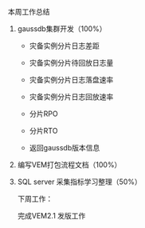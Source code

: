 ​	本周工作总结

1. gaussdb集群开发（100%）

   - 灾备实例分片日志差距

   - 灾备实例分片待回放日志量

   - 灾备实例分片日志落盘速率

   - 灾备实例分片日志回放速率

   - 分片RPO

   - 分片RTO
   - 返回gaussdb版本信息

2. 编写VEM打包流程文档（100%）

3. SQL server 采集指标学习整理（50%）

   

   下周工作：

   完成VEM2.1 发版工作

